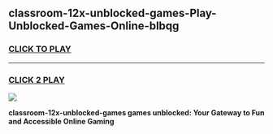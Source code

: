 
## classroom-12x-unblocked-games-Play-Unblocked-Games-Online-blbqg
<h3>
<a href="https://premium76.site?title=classroom-12x-unblocked-games&ref=24A">CLICK TO PLAY</a></h3>
<hr>

<h3>
<a href="https://premium76.site?title=classroom-12x-unblocked-games&ref=24A">CLICK 2 PLAY</a>
  
</h3>

<a href="https://premium76.site?title=classroom-12x-unblocked-games&ref=24A"><img src="https://clearcache.store/games.png"></a>


**classroom-12x-unblocked-games games unblocked: Your Gateway to Fun and Accessible Online Gaming**

